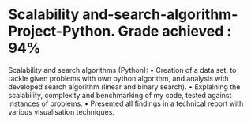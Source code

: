 # Scalability and-search-algorithm-Project-Python. Grade achieved : 94%
Scalability and search algorithms (Python):
•	Creation of a data set, to tackle given problems with own python algorithm, and analysis with developed search algorithm (linear and binary search). 
•	Explaining the scalability, complexity and benchmarking of my code, tested against instances of problems.
•	Presented all findings in a technical report with various visualisation techniques.
